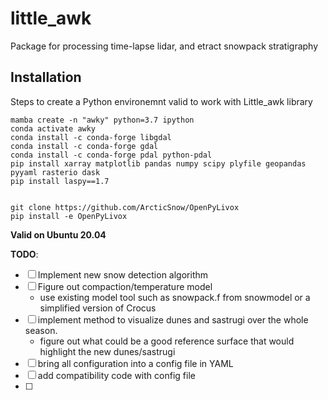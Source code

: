 # little_awk
Package for processing time-lapse lidar, and etract snowpack stratigraphy

## Installation
Steps to create a Python environemnt valid to work with Little_awk library

```
mamba create -n "awky" python=3.7 ipython
conda activate awky
conda install -c conda-forge libgdal
conda install -c conda-forge gdal
conda install -c conda-forge pdal python-pdal
pip install xarray matplotlib pandas numpy scipy plyfile geopandas pyyaml rasterio dask
pip install laspy==1.7


git clone https://github.com/ArcticSnow/OpenPyLivox
pip install -e OpenPyLivox
```

**Valid on Ubuntu 20.04**


**TODO**:
- [ ] Implement new snow detection algorithm
- [ ] Figure out compaction/temperature model
  - use existing model tool such as snowpack.f from snowmodel or a simplified version of Crocus
- [ ] implement method to visualize dunes and sastrugi over the whole season.
  - figure out what could be a good reference surface that would highlight the new dunes/sastrugi
- [ ] bring all configuration into a config file in YAML
- [ ] add compatibility code with config file
- [ ] 
